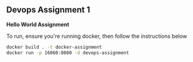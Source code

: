 ## Devops Assignment 1

**Hello World Assignment**

To run, ensure you're running docker, then follow the instructions below

```bash
docker build . -t docker-assignment
docker run -p 16060:8080 -d devops-assignment
```